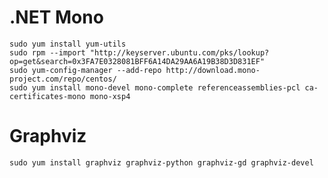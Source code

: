 
# .NET Mono

	sudo yum install yum-utils
	sudo rpm --import "http://keyserver.ubuntu.com/pks/lookup?op=get&search=0x3FA7E0328081BFF6A14DA29AA6A19B38D3D831EF"
	sudo yum-config-manager --add-repo http://download.mono-project.com/repo/centos/
	sudo yum install mono-devel mono-complete referenceassemblies-pcl ca-certificates-mono mono-xsp4 


# Graphviz

	sudo yum install graphviz graphviz-python graphviz-gd graphviz-devel

